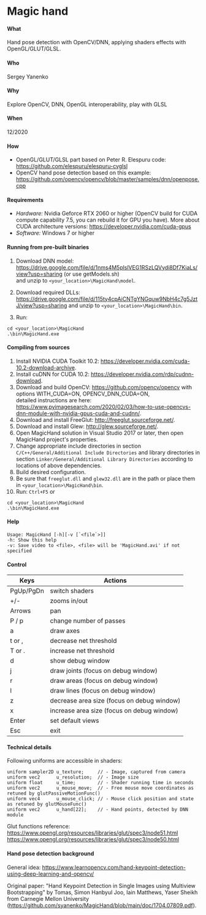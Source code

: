 # Magic hand
#### What  
Hand pose detection with OpenCV/DNN, applying shaders effects with OpenGL/GLUT/GLSL.  
#### Who  
Sergey Yanenko  
#### Why  
Explore OpenCV, DNN, OpenGL interoperability, play with GLSL  
#### When 
12/2020
#### How  
* OpenGL/GLUT/GLSL part based on Peter R. Elespuru code: https://github.com/elespuru/elespuru-cvglsl  
* OpenCV hand pose detection based on this example:      https://github.com/opencv/opencv/blob/master/samples/dnn/openpose.cpp  
  
#### Requirements  
* *Hardware:* Nvidia Geforce RTX 2060 or higher (OpenCV build for CUDA compute capability 7.5, you can rebuild it for GPU you have).
More about CUDA architecture versions: https://developer.nvidia.com/cuda-gpus   
* *Software:* Windows 7 or higher 

#### Running from pre-built binaries

1. Download DNN model: https://drive.google.com/file/d/1nms4M5plslVEG1RSzLQVydi8Df7KiaLs/view?usp=sharing (or use getModels.sh)  
and unzip to `<your_location>\MagicHand\model`.  
  
1. Download required DLLs: https://drive.google.com/file/d/115ty4cpAiCNTgYNGquw9NbH4c7g5JztJ/view?usp=sharing 
and unzip to `<your_location>\MagicHand\bin`.  

1. Run:
```
cd <your_location>\MagicHand
.\bin\MagicHand.exe
```

#### Compiling from sources
1. Install NVIDIA CUDA Toolkit 10.2: https://developer.nvidia.com/cuda-10.2-download-archive.  
1. Install cuDNN for CUDA  10.2: https://developer.nvidia.com/rdp/cudnn-download.  
1. Download and build OpenCV: https://github.com/opencv/opencv with options WITH_CUDA=ON, OPENCV_DNN_CUDA=ON,  
   detailed instructions are here: https://www.pyimagesearch.com/2020/02/03/how-to-use-opencvs-dnn-module-with-nvidia-gpus-cuda-and-cudnn/.  
1. Download and install FreeGlut: http://freeglut.sourceforge.net/.  
1. Download and install Glew: http://glew.sourceforge.net/.  
1. Open MagicHand solution in Visual Studio 2017 or later, then open MagicHand project's properties.
1. Change appropriate include directories in section `C/C++/General/Additional Include Directories` and library directories in section `Linker/General/Additional Library Directories` according to locations of above dependencies.
1. Build desired configuration.
1. Be sure that `freeglut.dll` and `glew32.dll` are in the path or place them in `<your_location>\MagicHand\bin`.
1. Run: `Ctrl+F5` or
```
cd <your_location>\MagicHand
.\bin\MagicHand.exe
```

#### Help
```
Usage: MagicHand [-h][-v [`<file`>]]  
-h: Show this help  
-v: Save video to <file>, <file> will be 'MagicHand.avi' if not specified  
```

#### Control

| Keys | Actions |
|------|---------|
| PgUp/PgDn | switch shaders | 
| +/- | zooms in/out |
|Arrows|pan|
|P / p|change number of passes|
|a|draw axes|
|t or , | decrease net threshold|
|T or . | increase net threshold| 
|d|show debug window|
|j| draw joints (focus on debug window)|
|r| draw areas (focus on debug window)|
|l| draw lines (focus on debug window)|
|z| decrease area size (focus on debug window)|
|x| increase area size (focus on debug window)|
|Enter| set default views|  
|Esc|exit|

#### Technical details

Following uniforms are accessible in shaders:
```
uniform sampler2D u_texture;     // - Image, captured from camera
uniform vec2      u_resolution;  // - Image size
uniform float     u_time;        // - Shader running time in seconds
uniform vec2      u_mouse_move;  // - Free mouse move coordinates as retuned by glutPassiveMotionFunc()
uniform vec4      u_mouse_click; // - Mouse click position and state as retuned by glutMouseFunc()
uniform vec2      u_hand[22];    // - Hand points, detected by DNN module
```

Glut functions reference:  
https://www.opengl.org/resources/libraries/glut/spec3/node51.html  
https://www.opengl.org/resources/libraries/glut/spec3/node50.html  
  
#### Hand pose detection background

General idea: https://www.learnopencv.com/hand-keypoint-detection-using-deep-learning-and-opencv/  

Original paper: "Hand Keypoint Detection in Single Images using Multiview Bootstrapping" by Tomas, Simon Hanbyul Joo, Iain Matthews, Yaser Sheikh from Carnegie Mellon University (https://github.com/syanenko/MagicHand/blob/main/doc/1704.07809.pdf).
